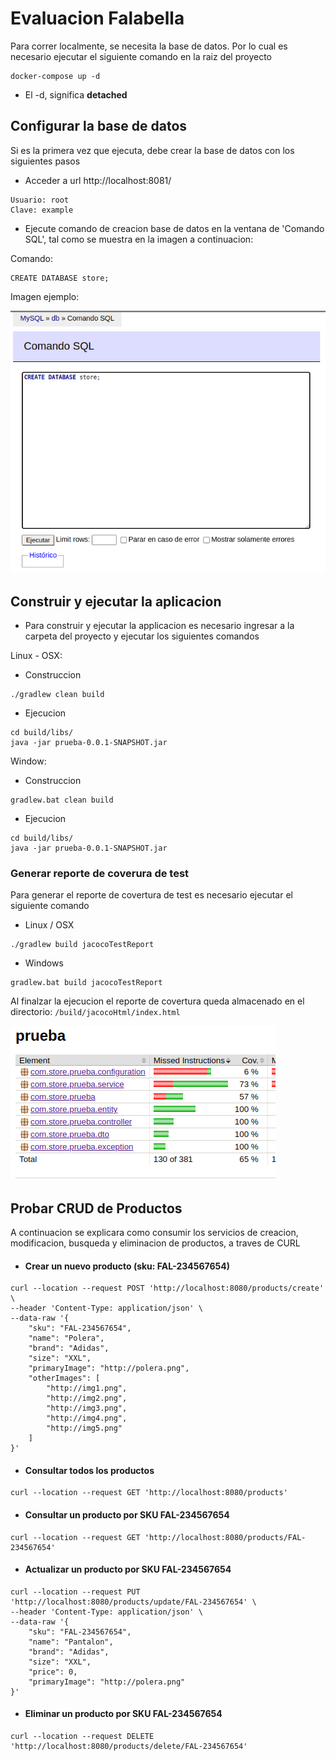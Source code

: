 # Evaluacion Falabella
Para correr localmente, se necesita la base de datos. Por lo cual es necesario ejecutar el siguiente comando en la raiz del proyecto

```
docker-compose up -d
```

* El -d, significa __detached__

## Configurar la base de datos

Si es la primera vez que ejecuta, debe crear la base de datos con los siguientes pasos

* Acceder a url http://localhost:8081/ 
```
Usuario: root
Clave: example
```

* Ejecute comando de creacion base de datos en la ventana de 'Comando SQL', tal como se muestra en la imagen a continuacion:

Comando:
```
CREATE DATABASE store;
```
Imagen ejemplo:

![img_1.png](img/img_1.png)

## Construir y ejecutar la aplicacion

* Para construir y ejecutar la applicacion es necesario ingresar a la carpeta del proyecto y ejecutar los siguientes comandos

Linux - OSX:

* Construccion
```
./gradlew clean build
```
* Ejecucion
```
cd build/libs/
java -jar prueba-0.0.1-SNAPSHOT.jar
```

Window:
* Construccion
```
gradlew.bat clean build
```
* Ejecucion
```
cd build/libs/
java -jar prueba-0.0.1-SNAPSHOT.jar
```

### Generar reporte de coverura de test
Para generar el reporte de covertura de test es necesario ejecutar el siguiente comando

* Linux / OSX
```
./gradlew build jacocoTestReport
```
* Windows
```
gradlew.bat build jacocoTestReport
```

Al finalzar la ejecucion el reporte de covertura queda almacenado en el directorio: ```/build/jacocoHtml/index.html```

![img.png](img.png)


## Probar CRUD de Productos

A continuacion se explicara como consumir los servicios de creacion, modificacion, busqueda y eliminacion de productos, a traves de CURL 

* #### Crear un nuevo producto (sku: FAL-234567654)
```
curl --location --request POST 'http://localhost:8080/products/create' \
--header 'Content-Type: application/json' \
--data-raw '{
    "sku": "FAL-234567654",
    "name": "Polera",
    "brand": "Adidas",
    "size": "XXL",
    "primaryImage": "http://polera.png",
    "otherImages": [
        "http://img1.png",
        "http://img2.png",
        "http://img3.png",
        "http://img4.png",
        "http://img5.png"
    ]
}'
```

* #### Consultar todos los productos

```
curl --location --request GET 'http://localhost:8080/products'
```

* #### Consultar un producto por SKU FAL-234567654

```
curl --location --request GET 'http://localhost:8080/products/FAL-234567654'
```

* #### Actualizar un producto por SKU FAL-234567654

```
curl --location --request PUT 'http://localhost:8080/products/update/FAL-234567654' \
--header 'Content-Type: application/json' \
--data-raw '{
    "sku": "FAL-234567654",
    "name": "Pantalon",
    "brand": "Adidas",
    "size": "XXL",
    "price": 0,
    "primaryImage": "http://polera.png"
}'
```

* #### Eliminar un producto por SKU FAL-234567654

```
curl --location --request DELETE 'http://localhost:8080/products/delete/FAL-234567654'
```